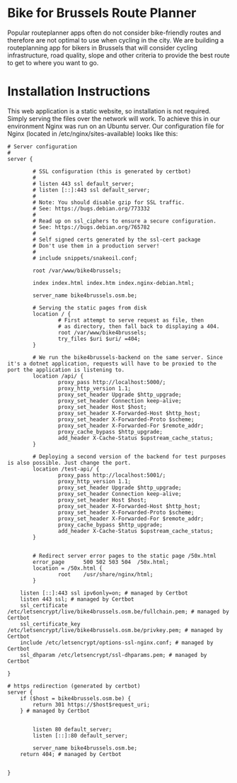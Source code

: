 # Bike for Brussels Route Planner

Popular routeplanner apps often do not consider bike-friendly routes and therefore are not optimal to use when cycling in the city. We are building a routeplanning app for bikers in Brussels that will consider cycling infrastructure, road quality, slope and other criteria to provide the best route to get to where you want to go.

# Installation Instructions

This web application is a static website, so installation is not required. Simply serving the files over the network will work. To achieve this in our environment Nginx was run on an Ubuntu server.
Our configuration file for Nginx (located in /etc/nginx/sites-available) looks like this:

```
# Server configuration
#
server {

        # SSL configuration (this is generated by certbot)
        #
        # listen 443 ssl default_server;
        # listen [::]:443 ssl default_server;
        #
        # Note: You should disable gzip for SSL traffic.
        # See: https://bugs.debian.org/773332
        #
        # Read up on ssl_ciphers to ensure a secure configuration.
        # See: https://bugs.debian.org/765782
        #
        # Self signed certs generated by the ssl-cert package
        # Don't use them in a production server!
        #
        # include snippets/snakeoil.conf;

        root /var/www/bike4brussels;

        index index.html index.htm index.nginx-debian.html;

        server_name bike4brussels.osm.be;
		
		# Serving the static pages from disk
        location / {
                # First attempt to serve request as file, then
                # as directory, then fall back to displaying a 404.
                root /var/www/bike4brussels;
                try_files $uri $uri/ =404;
        }

		# We run the bike4brussels-backend on the same server. Since it's a dotnet application, requests will have to be proxied to the port the application is listening to.
        location /api/ {
                proxy_pass http://localhost:5000/;
                proxy_http_version 1.1;
                proxy_set_header Upgrade $http_upgrade;
                proxy_set_header Connection keep-alive;
                proxy_set_header Host $host;
                proxy_set_header X-Forwarded-Host $http_host;
                proxy_set_header X-Forwarded-Proto $scheme;
                proxy_set_header X-Forwarded-For $remote_addr;
                proxy_cache_bypass $http_upgrade;
                add_header X-Cache-Status $upstream_cache_status;
        }

		# Deploying a second version of the backend for test purposes is also possible. Just change the port.
        location /test-api/ {
                proxy_pass http://localhost:5001/;
                proxy_http_version 1.1;
                proxy_set_header Upgrade $http_upgrade;
                proxy_set_header Connection keep-alive;
                proxy_set_header Host $host;
                proxy_set_header X-Forwarded-Host $http_host;
                proxy_set_header X-Forwarded-Proto $scheme;
                proxy_set_header X-Forwarded-For $remote_addr;
                proxy_cache_bypass $http_upgrade;
                add_header X-Cache-Status $upstream_cache_status;
        }


        # Redirect server error pages to the static page /50x.html
        error_page      500 502 503 504  /50x.html;
        location = /50x.html {
                root    /usr/share/nginx/html;
        }

    listen [::]:443 ssl ipv6only=on; # managed by Certbot
    listen 443 ssl; # managed by Certbot
    ssl_certificate /etc/letsencrypt/live/bike4brussels.osm.be/fullchain.pem; # managed by Certbot
    ssl_certificate_key /etc/letsencrypt/live/bike4brussels.osm.be/privkey.pem; # managed by Certbot
    include /etc/letsencrypt/options-ssl-nginx.conf; # managed by Certbot
    ssl_dhparam /etc/letsencrypt/ssl-dhparams.pem; # managed by Certbot

}

# https redirection (generated by certbot)
server {
    if ($host = bike4brussels.osm.be) {
        return 301 https://$host$request_uri;
    } # managed by Certbot


        listen 80 default_server;
        listen [::]:80 default_server;

        server_name bike4brussels.osm.be;
    return 404; # managed by Certbot


}
```

